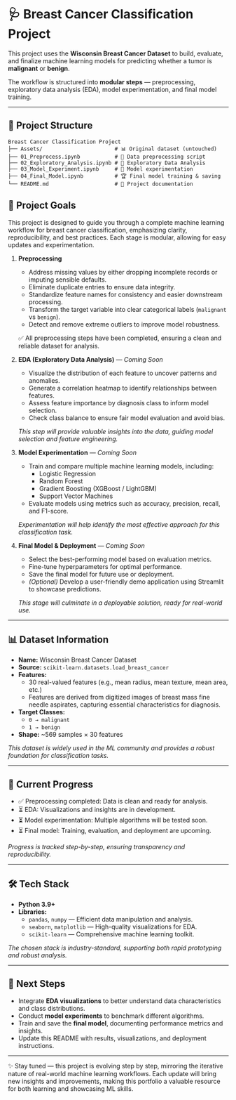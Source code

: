 # 🩺 Breast Cancer Classification Project

This project uses the **Wisconsin Breast Cancer Dataset** to build, evaluate, and finalize machine learning models for predicting whether a tumor is **malignant** or **benign**.  

The workflow is structured into **modular steps** — preprocessing, exploratory data analysis (EDA), model experimentation, and final model training.  

---

## 📂 Project Structure

```
Breast Cancer Classification Project  
├── Assets/                       # 📊 Original dataset (untouched)  
├── 01_Preprocess.ipynb           # 🧹 Data preprocessing script  
├── 02_Exploratory_Analysis.ipynb # 🔎 Exploratory Data Analysis  
├── 03_Model_Experiment.ipynb     # 🧪 Model experimentation  
├── 04_Final_Model.ipynb          # 🏆 Final model training & saving     
└── README.md                     # 📖 Project documentation  
```


## 🎯 Project Goals  

This project is designed to guide you through a complete machine learning workflow for breast cancer classification, emphasizing clarity, reproducibility, and best practices. Each stage is modular, allowing for easy updates and experimentation.

1. **Preprocessing**  
    - Address missing values by either dropping incomplete records or imputing sensible defaults.  
    - Eliminate duplicate entries to ensure data integrity.  
    - Standardize feature names for consistency and easier downstream processing.  
    - Transform the target variable into clear categorical labels (`malignant` vs `benign`).  
    - Detect and remove extreme outliers to improve model robustness.  

    ✅ All preprocessing steps have been completed, ensuring a clean and reliable dataset for analysis.

2. **EDA (Exploratory Data Analysis)** — *Coming Soon*  
    - Visualize the distribution of each feature to uncover patterns and anomalies.  
    - Generate a correlation heatmap to identify relationships between features.  
    - Assess feature importance by diagnosis class to inform model selection.  
    - Check class balance to ensure fair model evaluation and avoid bias.

    *This step will provide valuable insights into the data, guiding model selection and feature engineering.*

3. **Model Experimentation** — *Coming Soon*  
    - Train and compare multiple machine learning models, including:  
      - Logistic Regression  
      - Random Forest  
      - Gradient Boosting (XGBoost / LightGBM)  
      - Support Vector Machines  
    - Evaluate models using metrics such as accuracy, precision, recall, and F1-score.

    *Experimentation will help identify the most effective approach for this classification task.*

4. **Final Model & Deployment** — *Coming Soon*  
    - Select the best-performing model based on evaluation metrics.  
    - Fine-tune hyperparameters for optimal performance.  
    - Save the final model for future use or deployment.  
    - *(Optional)* Develop a user-friendly demo application using Streamlit to showcase predictions.

    *This stage will culminate in a deployable solution, ready for real-world use.*

---

## 📊 Dataset Information  

- **Name:** Wisconsin Breast Cancer Dataset  
- **Source:** `scikit-learn.datasets.load_breast_cancer`  
- **Features:**  
  - 30 real-valued features (e.g., mean radius, mean texture, mean area, etc.)  
  - Features are derived from digitized images of breast mass fine needle aspirates, capturing essential characteristics for diagnosis.  
- **Target Classes:**  
  - `0 → malignant`  
  - `1 → benign`  
- **Shape:** ~569 samples × 30 features  

*This dataset is widely used in the ML community and provides a robust foundation for classification tasks.*

---

## 🚀 Current Progress  

- ✅ Preprocessing completed: Data is clean and ready for analysis.  
- ⏳ EDA: Visualizations and insights are in development.  
- ⏳ Model experimentation: Multiple algorithms will be tested soon.  
- ⏳ Final model: Training, evaluation, and deployment are upcoming.

*Progress is tracked step-by-step, ensuring transparency and reproducibility.*

---

## 🛠️ Tech Stack  

- **Python 3.9+**  
- **Libraries:**  
  - `pandas`, `numpy` — Efficient data manipulation and analysis.  
  - `seaborn`, `matplotlib` — High-quality visualizations for EDA.  
  - `scikit-learn` — Comprehensive machine learning toolkit.

*The chosen stack is industry-standard, supporting both rapid prototyping and robust analysis.*

---

## 📌 Next Steps  

- Integrate **EDA visualizations** to better understand data characteristics and class distributions.  
- Conduct **model experiments** to benchmark different algorithms.  
- Train and save the **final model**, documenting performance metrics and insights.  
- Update this README with results, visualizations, and deployment instructions.

---

✨ Stay tuned — this project is evolving step by step, mirroring the iterative nature of real-world machine learning workflows. Each update will bring new insights and improvements, making this portfolio a valuable resource for both learning and showcasing ML skills.

